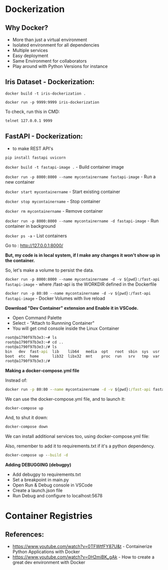 # Dockerization

## Why Docker?
- More than just a virtual environment
- Isolated environment for all dependencies
- Multiple services
- Easy deployment
- Same Environment for collaborators
- Play around with Python Versions for instance

## Iris Dataset - Dockerization:
```docker build -t iris-dockerization .```

```docker run -p 9999:9999 iris-dockerization```

To check, run this in CMD: <br>
```cmd
telnet 127.0.0.1 9999
```

## FastAPI - Dockerization:
- to make REST API's

```cmd 
pip install fastapi uvicorn
```
```docker build -t fastapi-image .``` - Build container image

```docker run -p 8000:8000 --name mycontainername fastapi-image``` - Run a new container

```docker start mycontainername``` - Start existing container

```docker stop mycontainername``` - Stop container

```docker rm mycontainername``` - Remove container

```docker run -p 8000:8000 --name mycontainername -d fastapi-image``` - Run container in background

```docker ps -a``` - List containers

Go to : http://127.0.0.1:8000/

**But, my code is in local system, if I make any changes it won't show up in the container.**

So, let's make a volume to persist the data.

```docker run -p 8000:8000 --name mycontainername -d -v ${pwd}:/fast-api fastapi-image``` - where /fast-api is the WORKDIR defined in the Dockerfile

```docker run -p 80:80 --name mycontainername -d -v ${pwd}:/fast-api fastapi-image``` - Docker Volumes with live reload

**Download "Dev Container" extension and Enable it in VSCode.** <br>
- Open Command Palette
- Select - "Attach to Runnning Container"
- You will get cmd console inside the Linux Container

```cmd
root@a1790f97b3e3:~# ls
root@a1790f97b3e3:~# cd ..
root@a1790f97b3e3:/# ls
bin   dev  fast-api  lib    lib64   media  opt   root  sbin  sys  usr
boot  etc  home      lib32  libx32  mnt    proc  run   srv   tmp  var
root@a1790f97b3e3:/# 
```

**Making a docker-compose.yml file**

Instead of:
```cmd
docker run -p 80:80 --name mycontainername -d -v ${pwd}:/fast-api fastapi-image
```

We can use the docker-compose.yml file, and to launch it:

```cmd
docker-compose up
```

And, to shut it down:

```cmd
docker-compose down
```

We can install additional services too, using docker-compose.yml file:

Also, remember to add it to requirements.txt if it's a python dependency.

```cmd
docker-compose up --build -d
```

**Adding DEBUGGING (debugpy)**

- Add debugpy to requirements.txt
- Set a breakpoint in main.py
- Open Run & Debug console in VSCode
- Create a launch.json file
- Run Debug and configure to localhost:5678

# Container Registries



## References:

- https://www.youtube.com/watch?v=0TFWtfFY87U&t - Containerize Python Applications with Docker <br>
- https://www.youtube.com/watch?v=0H2miBK_gAk - How to create a great dev environment with Docker <br>
